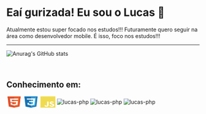 ### <h1>Eaí gurizada! Eu sou o Lucas 🧉</h1>
Atualmente estou super focado nos estudos!!! Futuramente quero seguir na área como desenvolvedor mobile. É isso, foco nos estudos!!!<hr>
![Anurag's GitHub stats](https://github-readme-stats.vercel.app/api?username=LucasBlim&show_icons=true&theme=radical)

<div style="display: inline_block"><br>
  <h2>Conhecimento em:</h2>
  <img align="center" alt="lucas-HTML" height="30" width="40" src="https://raw.githubusercontent.com/devicons/devicon/master/icons/html5/html5-original.svg">
  <img align="center" alt="lucas-CSS" height="30" width="40" src="https://raw.githubusercontent.com/devicons/devicon/master/icons/css3/css3-original.svg">
  <img align="center" alt="lucas-Js" height="30" width="40" src="https://raw.githubusercontent.com/devicons/devicon/master/icons/javascript/javascript-plain.svg">
  <img align="center" alt="lucas-php" height="30" width="40" src="https://cdn.jsdelivr.net/gh/devicons/devicon@latest/icons/php/php-original.svg" />
  <img align="center" alt="lucas-php" height="30" width="40" src="https://cdn.jsdelivr.net/gh/devicons/devicon@latest/icons/mysql/mysql-original-wordmark.svg" />
  <img align="center" alt="lucas-php" height="30" width="40" src="https://cdn.jsdelivr.net/gh/devicons/devicon@latest/icons/bootstrap/bootstrap-original.svg" />

  
</div>
